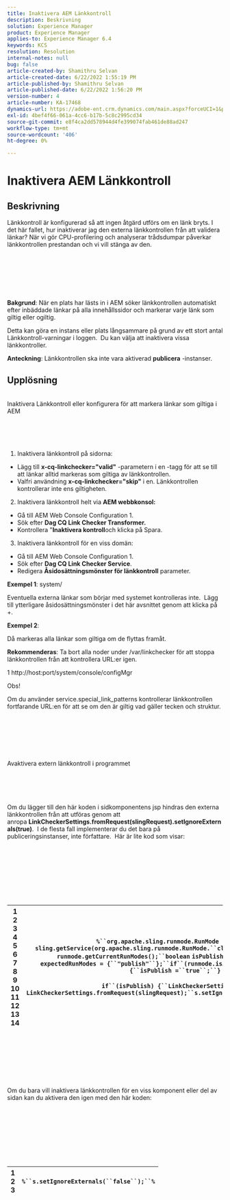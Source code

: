 ```yaml
---
title: Inaktivera AEM Länkkontroll
description: Beskrivning
solution: Experience Manager
product: Experience Manager
applies-to: Experience Manager 6.4
keywords: KCS
resolution: Resolution
internal-notes: null
bug: false
article-created-by: Shamithru Selvan
article-created-date: 6/22/2022 1:55:19 PM
article-published-by: Shamithru Selvan
article-published-date: 6/22/2022 1:56:20 PM
version-number: 4
article-number: KA-17468
dynamics-url: https://adobe-ent.crm.dynamics.com/main.aspx?forceUCI=1&pagetype=entityrecord&etn=knowledgearticle&id=ae18d9f1-32f2-ec11-bb3d-6045bd01576a
exl-id: 4bef4f66-061a-4cc6-b17b-5c8c2995cd34
source-git-commit: e8f4ca2dd578944d4fe399074fab461de88ad247
workflow-type: tm+mt
source-wordcount: '406'
ht-degree: 0%

---
```


# Inaktivera AEM Länkkontroll

## Beskrivning


Länkkontroll är konfigurerad så att ingen åtgärd utförs om en länk bryts. I det här fallet, hur inaktiverar jag den externa länkkontrollen från att validera länkar? När vi gör CPU-profilering och analyserar trådsdumpar påverkar länkkontrollen prestandan och vi vill stänga av den.
<br><br><br><br> <br><br><br><br>
<b>Bakgrund</b>: När en plats har lästs in i AEM söker länkkontrollen automatiskt efter inbäddade länkar på alla innehållssidor och markerar varje länk som giltig eller ogiltig.

Detta kan göra en instans eller plats långsammare på grund av ett stort antal Länkkontroll-varningar i loggen.  Du kan välja att inaktivera vissa länkkontroller.

<b>Anteckning</b>: Länkkontrollen ska inte vara aktiverad <b>publicera</b> -instanser.


## Upplösning

<br>Inaktivera Länkkontroll eller konfigurera för att markera länkar som giltiga i AEM<br><br><br><br><br>
1. Inaktivera länkkontroll på sidorna:

- Lägg till <b>x-cq-linkchecker=&quot;valid&quot;</b> -parametern i en -tagg för att se till att länkar alltid markeras som giltiga av länkkontrollen.
- Valfri användning <b>x-cq-linkchecker=&quot;skip&quot;</b> i en. Länkkontrollen kontrollerar inte ens giltigheten.


2. Inaktivera länkkontroll helt via <b>AEM webbkonsol:</b>

- Gå till AEM Web Console Configuration 1.
- Sök efter <b>Dag CQ Link Checker Transformer.</b>
- Kontrollera &quot;<b>Inaktivera kontroll</b>och klicka på Spara.


3. Inaktivera länkkontroll för en viss domän:

- Gå till AEM Web Console Configuration 1.
- Sök efter <b>Dag CQ Link Checker Service</b>.
- Redigera <b>Åsidosättningsmönster för länkkontroll</b> parameter.


<b>Exempel 1</b>: system/

Eventuella externa länkar som börjar med systemet kontrolleras inte.  Lägg till ytterligare åsidosättningsmönster i det här avsnittet genom att klicka på +.

<b>Exempel 2</b>:

Då markeras alla länkar som giltiga om de flyttas framåt.

<b>Rekommenderas</b>: Ta bort alla noder under /var/linkchecker för att stoppa länkkontrollen från att kontrollera URL:er igen.

1 http://host:port/system/console/configMgr



Obs!

Om du använder service.special_link_patterns kontrollerar länkkontrollen fortfarande URL:en för att se om den är giltig vad gäller tecken och struktur.


<br><br><br><br> <br><br>Avaktivera extern länkkontroll i programmet<br><br><br><br> <br><br>
Om du lägger till den här koden i sidkomponentens jsp hindras den externa länkkontrollen från att utföras genom att anropa <b>LinkCheckerSettings.fromRequest(slingRequest).setIgnoreExternals(true)</b>.  I de flesta fall implementerar du det bara på publiceringsinstanser, inte författare.  Här är lite kod som visar:
<br><br><br><br><br> <br><br><br><br>

| 1<br>  2<br>  3<br>  4<br>  5<br>  6<br>  7<br>  8<br>  9<br>  10<br>  11<br>  12<br>  13<br>  14 | `%``org.apache.sling.runmode.RunMode runmode = sling.getService(org.apache.sling.runmode.RunMode.``class``);``String runmodes = runmode.getCurrentRunModes();``boolean` `isPublish =``false``;``String  expectedRunModes = {``"publish"``};``if``(runmode.isActive(expectedRunModes)) {``isPublish =``true``;``}`<br>   <br>  `if``(isPublish) {``LinkCheckerSettings s = LinkCheckerSettings.fromRequest(slingRequest);``s.setIgnoreExternals(``true``);``}``%` |
| --- | --- |

<br><br><br><br><br> <br><br>
Om du bara vill inaktivera länkkontrollen för en viss komponent eller del av sidan kan du aktivera den igen med den här koden:
<br><br><br><br><br> <br><br><br><br>

| 1<br>  2<br>  3 | `%``s.setIgnoreExternals(``false``);``%` |
| --- | --- |
